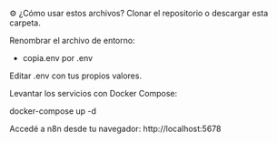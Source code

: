 
⚙️ ¿Cómo usar estos archivos?
Clonar el repositorio o descargar esta carpeta.

Renombrar el archivo de entorno:

- copia.env por .env

Editar .env con tus propios valores.

Levantar los servicios con Docker Compose:

docker-compose up -d

Accedé a n8n desde tu navegador:
http://localhost:5678
